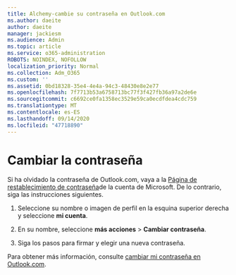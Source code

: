 ```yaml
---
title: Alchemy-cambie su contraseña en Outlook.com
ms.author: daeite
author: daeite
manager: jackiesm
ms.audience: Admin
ms.topic: article
ms.service: o365-administration
ROBOTS: NOINDEX, NOFOLLOW
localization_priority: Normal
ms.collection: Adm_O365
ms.custom: ''
ms.assetid: 0bd18328-35e4-4e4a-94c3-48430e8e2e77
ms.openlocfilehash: 7f7713b53a6758713bc77f3f427fb36a97a2de6e
ms.sourcegitcommit: c6692ce0fa1358ec3529e59ca0ecdfdea4cdc759
ms.translationtype: MT
ms.contentlocale: es-ES
ms.lasthandoff: 09/14/2020
ms.locfileid: "47718890"
---
```

# <a name="change-your-password"></a>Cambiar la contraseña

Si ha olvidado la contraseña de Outlook.com, vaya a la [Página de restablecimiento de contraseña](https://go.microsoft.com/fwlink/p/?linkid=841909)de la cuenta de Microsoft. De lo contrario, siga las instrucciones siguientes.
  
1. Seleccione su nombre o imagen de perfil en la esquina superior derecha y seleccione **mi cuenta**. 
    
2. En su nombre, seleccione **más acciones**  >  **Cambiar contraseña**. 
    
3. Siga los pasos para firmar y elegir una nueva contraseña. 
    
Para obtener más información, consulte [cambiar mi contraseña en Outlook.com](https://support.office.com/article/2138d690-811c-4545-b2f3-e4dbe80c9735.aspx).
  


